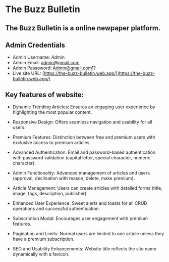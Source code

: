 # The Buzz Bulletin 

## The Buzz Bulletin is a online newpaper platform. 

## Admin Credentials
- Admin Username: Admin
- Admin Email: admin@gmail.com
- Admin Passoword: Admin@gmail.com1? 
- Live site URL:  [https://the-buzz-bulletin.web.app/](https://the-buzz-bulletin.web.app/)

## Key features of website:
-  Dynamic Trending Articles:
Ensures an engaging user experience by highlighting the most popular content.

- Responsive Design:
Offers seamless navigation and usability for all users.

- Premium Features:
Distinction between free and premium users with exclusive access to premium articles.

- Advanced Authentication:
Email and password-based authentication with password validation (capital letter, special character, numeric character).

- Admin Functionality:
Advanced management of articles and users (approval, declination with reason, delete, make premium).

- Article Management:
Users can create articles with detailed forms (title, image, tags, description, publisher).

- Enhanced User Experience:
Sweet alerts and toasts for all CRUD operations and successful authentication.

- Subscription Modal:
Encourages user engagement with premium features.

- Pagination and Limits:
Normal users are limited to one article unless they have a premium subscription.

- SEO and Usability Enhancements:
Website title reflects the site name dynamically with a favicon.
